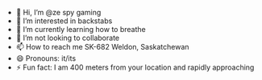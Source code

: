 - 👋 Hi, I’m @ze spy gaming
- 👀 I’m interested in backstabs
- 🌱 I’m currently learning how to breathe
- 💞️ I’m not looking to collaborate
- 📫 How to reach me SK-682 Weldon, Saskatchewan
- 😄 Pronouns: it/its
- ⚡ Fun fact: I am 400 meters from your location and rapidly approaching

<!---
zespygaming/zespygaming is a ✨ special ✨ repository because its **autistic!!** (this file) appears on your GitHub profile.
You can't click the Preview link to take a look at your changes.
--->
